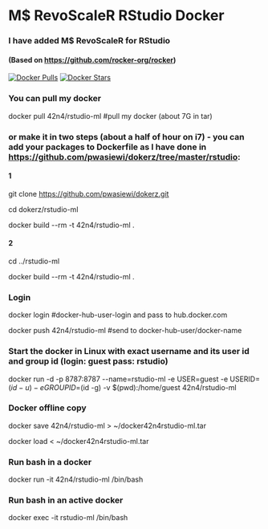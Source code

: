 M$ RevoScaleR RStudio Docker
======================

### I have added M$ RevoScaleR for RStudio

#### (Based on https://github.com/rocker-org/rocker)

[![Docker Pulls](https://img.shields.io/docker/pulls/42n4/rstudio-ml.svg)](https://hub.docker.com/r/42n4/rstudio-ml/)
[![Docker Stars](https://img.shields.io/docker/stars/42n4/rstudio-ml.svg)](https://hub.docker.com/r/42n4/rstudio-ml/)

### You can pull my docker

docker pull 42n4/rstudio-ml   #pull my docker (about 7G in tar)

### or make it in two steps (about a half of hour on i7) - you can add your packages to Dockerfile as I have done in https://github.com/pwasiewi/dokerz/tree/master/rstudio:
#### 1
git clone https://github.com/pwasiewi/dokerz.git

cd dokerz/rstudio-ml

docker build --rm -t 42n4/rstudio-ml .
#### 2
cd ../rstudio-ml

docker build --rm -t 42n4/rstudio-ml .

### Login
docker login 				#docker-hub-user-login and pass to hub.docker.com

docker push 42n4/rstudio-ml 	#send to docker-hub-user/docker-name

### Start the docker in Linux with exact username and its user id and group id (login: guest pass: rstudio)
docker run -d -p 8787:8787 --name=rstudio-ml -e USER=guest -e USERID=$(id -u) -e GROUPID=$(id -g) -v $(pwd):/home/guest 42n4/rstudio-ml

### Docker offline copy
docker save 42n4/rstudio-ml > ~/docker42n4rstudio-ml.tar 

docker load < ~/docker42n4rstudio-ml.tar

### Run bash in a docker

docker run -it 42n4/rstudio-ml /bin/bash

### Run bash in an active docker

docker exec -it rstudio-ml /bin/bash

